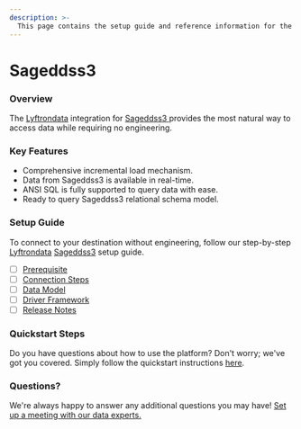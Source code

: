 ```yaml
---
description: >-
  This page contains the setup guide and reference information for the Sageddss3 source connector.
---
```


# Sageddss3

### Overview

The [Lyftrondata](https://www.lyftrondata.com/) integration for [Sageddss3](https://www.lyftrondata.com/integration/sageddss3/)[ ](https://www.lyftrondata.com/integration/sageddss3/)provides the most natural way to access data while requiring no engineering.

### Key Features

* Comprehensive incremental load mechanism.
* Data from Sageddss3 is available in real-time.&#x20;
* ANSI SQL is fully supported to query data with ease.
* Ready to query Sageddss3 relational schema model.

### Setup Guide

To connect to your destination without engineering, follow our step-by-step [Lyftrondata](https://www.lyftrondata.com/)  [Sageddss3](https://www.lyftrondata.com/integration/sageddss3/) setup guide.

* [ ] [Prerequisite](../../technology-analytics/sageddss3/prerequisite.md)
* [ ] [Connection Steps](../../technology-analytics/sageddss3/connection-steps.md)
* [ ] [Data Model](../../technology-analytics/sageddss3/data-model/)
* [ ] [Driver Framework](../../technology-analytics/sageddss3/driver-framework/)
* [ ] [Release Notes](../../technology-analytics/sageddss3/release-notes.md)

### Quickstart Steps

Do you have questions about how to use the platform? Don't worry; we've got you covered. Simply follow the quickstart instructions [here](../../../quickstart-steps.md).

### Questions? <a href="#questions" id="questions"></a>

We're always happy to answer any additional questions you may have! [Set up a meeting with our data experts.](https://www.lyftrondata.com/book-a-meeting/)

